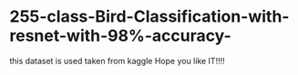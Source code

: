 # 255-class-Bird-Classification-with-resnet-with-98%-accuracy-
this dataset is used taken from kaggle
Hope you like IT!!!!
